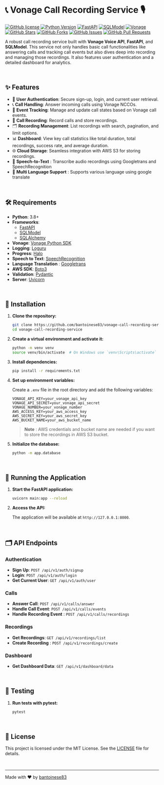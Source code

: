 # 📞 Vonage Call Recording Service 🎙️

[![GitHub license](https://img.shields.io/badge/license-MIT-blue.svg)](https://github.com/bantoinese83/vonage-call-recording-service/blob/main/LICENSE)
[![Python Version](https://img.shields.io/badge/python-3.8+-blue.svg)](https://www.python.org/downloads/)
[![FastAPI](https://img.shields.io/badge/FastAPI-005571?style=flat&logo=fastapi)](https://fastapi.tiangolo.com/)
[![SQLModel](https://img.shields.io/badge/SQLModel-9370DB?style=flat&logo=database)](https://sqlmodel.tiangolo.com/)
[![Vonage](https://img.shields.io/badge/Vonage-E34C26?style=flat&logo=vonage)](https://developer.vonage.com/)
[![GitHub Stars](https://img.shields.io/github/stars/bantoinese83/vonage-call-recording-service?style=social)](https://github.com/bantoinese83/vonage-call-recording-service/stargazers)
[![GitHub Forks](https://img.shields.io/github/forks/bantoinese83/vonage-call-recording-service?style=social)](https://github.com/bantoinese83/vonage-call-recording-service/network/members)
[![GitHub Issues](https://img.shields.io/github/issues/bantoinese83/vonage-call-recording-service)](https://github.com/bantoinese83/vonage-call-recording-service/issues)
[![GitHub Pull Requests](https://img.shields.io/github/pulls/bantoinese83/vonage-call-recording-service)](https://github.com/bantoinese83/vonage-call-recording-service/pulls)

A robust call recording service built with **Vonage Voice API**, **FastAPI**, and **SQLModel**. This service not only handles basic call functionalities like answering calls and tracking call events but also dives deep into recording and managing those recordings. It also features user authentication and a detailed dashboard for analytics.

<br>

## ✨ Features

- 🔑 **User Authentication**: Secure sign-up, login, and current user retrieval.
- 📞 **Call Handling**: Answer incoming calls using Vonage NCCOs.
- 🔄 **Event Tracking**: Manage and update call states based on Vonage call events.
- 💾 **Call Recording**: Record calls and store recordings.
- 🗂️ **Recording Management**: List recordings with search, pagination, and limit options.
- 📊 **Dashboard**: View key call statistics like total duration, total recordings, success rate, and average duration.
- 🌐 **Cloud Storage**: Seamless integration with AWS S3 for storing recordings.
- 💬 **Speech-to-Text** : Transcribe audio recordings using Googletrans and SpeechRecognition
- 📝 **Multi Language Support** : Supports various language using google translate

<br>

## 🛠️ Requirements

-   **Python**: 3.8+
-   **Frameworks**:
    -   [FastAPI](https://fastapi.tiangolo.com/)
    -   [SQLModel](https://sqlmodel.tiangolo.com/)
    -   [SQLAlchemy](https://www.sqlalchemy.org/)
-   **Vonage**: [Vonage Python SDK](https://github.com/Vonage/vonage-python-sdk)
-   **Logging**: [Loguru](https://loguru.readthedocs.io/en/stable/)
-  **Progress**: [Halo](https://github.com/manrajgrover/halo)
-  **Speech to Text**: [SpeechRecognition](https://github.com/Uberi/speech_recognition)
-  **Language Translation** : [Googletrans](https://github.com/ssut/py-googletrans)
-   **AWS SDK**: [Boto3](https://boto3.amazonaws.com/v1/documentation/api/latest/index.html)
-   **Validation**: [Pydantic](https://pydantic-docs.helpmanual.io/)
-   **Server**: [Uvicorn](https://www.uvicorn.org/)

<br>

## 🚀 Installation

1.  **Clone the repository:**

    ```bash
    git clone https://github.com/bantoinese83/vonage-call-recording-service.git
    cd vonage-call-recording-service
    ```

2.  **Create a virtual environment and activate it:**

    ```bash
    python -m venv venv
    source venv/bin/activate  # On Windows use `venv\Scripts\activate`
    ```

3.  **Install dependencies:**

    ```bash
    pip install -r requirements.txt
    ```

4.  **Set up environment variables:**

    Create a `.env` file in the root directory and add the following variables:

    ```env
    VONAGE_API_KEY=your_vonage_api_key
    VONAGE_API_SECRET=your_vonage_api_secret
    VONAGE_NUMBER=your_vonage_number
    AWS_ACCESS_KEY=your_aws_access_key
    AWS_SECRET_KEY=your_aws_secret_key
    AWS_BUCKET_NAME=your_aws_bucket_name
    ```
    
    
    > **Note** : AWS credentials and bucket name are needed if you want to store the recordings in AWS S3 bucket.

5.  **Initialize the database:**

    ```bash
    python -m app.database
    ```

<br>

## 🏃 Running the Application

1.  **Start the FastAPI application:**

    ```bash
    uvicorn main:app --reload
    ```

2.  **Access the API:**

    The application will be available at `http://127.0.0.1:8000`.

<br>

## 🗂️ API Endpoints

### Authentication

-   **Sign Up**: `POST /api/v1/auth/signup`
-   **Login**: `POST /api/v1/auth/login`
-   **Get Current User**: `GET /api/v1/auth/user`

### Calls

-   **Answer Call**: `POST /api/v1/calls/answer`
-   **Handle Call Event**: `POST /api/v1/calls/events`
-  **Handle Recording Event** : `POST /api/v1/calls/recordings`

### Recordings

-   **Get Recordings**: `GET /api/v1/recordings/list`
- **Create Recording** : `POST /api/v1/recordings/create`

### Dashboard

-   **Get Dashboard Data**: `GET /api/v1/dashboard/data`

<br>

## 🧪 Testing

1.  **Run tests with pytest:**

    ```bash
    pytest
    ```

<br>

## 📜 License

This project is licensed under the MIT License. See the [LICENSE](LICENSE) file for details.

<br>

---
Made with ❤️ by [bantoinese83](https://github.com/bantoinese83)